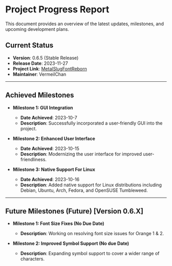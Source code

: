 # Project Progress Report

This document provides an overview of the latest updates, milestones, and upcoming development plans.

## Current Status

- **Version**: 0.6.5 (Stable Release)
- **Release Date**: 2023-11-27
- **Project Link**: [MetalSlugFontReborn](https://github.com/VermeilChan/MetalSlugFontReborn)
- **Maintainer**: VermeilChan

---

## Achieved Milestones

- **Milestone 1: GUI Integration**
  - **Date Achieved**: 2023-10-7
  - **Description**: Successfully incorporated a user-friendly GUI into the project.

- **Milestone 2: Enhanced User Interface**
  - **Date Achieved**: 2023-10-15
  - **Description**: Modernizing the user interface for improved user-friendliness.

- **Milestone 3: Native Support For Linux**
  - **Date Achieved**: 2023-10-16
  - **Description**: Added native support for Linux distributions including Debian, Ubuntu, Arch, Fedora, and OpenSUSE Tumbleweed.

---

## Future Milestones (Future) [Version 0.6.X]

- **Milestone 1: Font Size Fixes (No Due Date)**
  - **Description**:  Working on resolving font size issues for Orange 1 & 2.

- **Milestone 2: Improved Symbol Support (No due Date)**
  - **Description**: Expanding symbol support to cover a wider range of characters.
